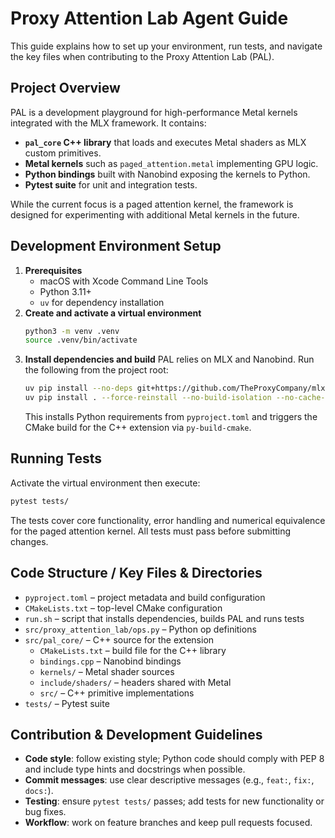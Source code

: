 # Proxy Attention Lab Agent Guide

This guide explains how to set up your environment, run tests, and navigate the key files when contributing to the Proxy Attention Lab (PAL).

## Project Overview

PAL is a development playground for high-performance Metal kernels integrated with the MLX framework. It contains:

- **`pal_core` C++ library** that loads and executes Metal shaders as MLX custom primitives.
- **Metal kernels** such as `paged_attention.metal` implementing GPU logic.
- **Python bindings** built with Nanobind exposing the kernels to Python.
- **Pytest suite** for unit and integration tests.

While the current focus is a paged attention kernel, the framework is designed for experimenting with additional Metal kernels in the future.

## Development Environment Setup

1. **Prerequisites**
   - macOS with Xcode Command Line Tools
   - Python 3.11+
   - `uv` for dependency installation
2. **Create and activate a virtual environment**
   ```bash
   python3 -m venv .venv
   source .venv/bin/activate
   ```
3. **Install dependencies and build**
   PAL relies on MLX and Nanobind. Run the following from the project root:
   ```bash
   uv pip install --no-deps git+https://github.com/TheProxyCompany/mlx.git nanobind==2.5.0
   uv pip install . --force-reinstall --no-build-isolation --no-cache-dir
   ```
   This installs Python requirements from `pyproject.toml` and triggers the CMake build for the C++ extension via `py-build-cmake`.

## Running Tests

Activate the virtual environment then execute:
```bash
pytest tests/
```
The tests cover core functionality, error handling and numerical equivalence for the paged attention kernel. All tests must pass before submitting changes.

## Code Structure / Key Files & Directories

- `pyproject.toml` – project metadata and build configuration
- `CMakeLists.txt` – top-level CMake configuration
- `run.sh` – script that installs dependencies, builds PAL and runs tests
- `src/proxy_attention_lab/ops.py` – Python op definitions
- `src/pal_core/` – C++ source for the extension
  - `CMakeLists.txt` – build file for the C++ library
  - `bindings.cpp` – Nanobind bindings
  - `kernels/` – Metal shader sources
  - `include/shaders/` – headers shared with Metal
  - `src/` – C++ primitive implementations
- `tests/` – Pytest suite

## Contribution & Development Guidelines

- **Code style**: follow existing style; Python code should comply with PEP 8 and include type hints and docstrings when possible.
- **Commit messages**: use clear descriptive messages (e.g., `feat:`, `fix:`, `docs:`).
- **Testing**: ensure `pytest tests/` passes; add tests for new functionality or bug fixes.
- **Workflow**: work on feature branches and keep pull requests focused.
